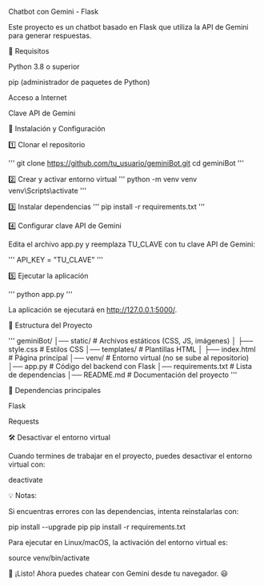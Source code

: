 Chatbot con Gemini - Flask

Este proyecto es un chatbot basado en Flask que utiliza la API de Gemini para generar respuestas.

📌 Requisitos

Python 3.8 o superior

pip (administrador de paquetes de Python)

Acceso a Internet

Clave API de Gemini

🚀 Instalación y Configuración

1️⃣ Clonar el repositorio

'''
git clone https://github.com/tu_usuario/geminiBot.git
cd geminiBot
'''

2️⃣ Crear y activar entorno virtual
'''
python -m venv venv
venv\Scripts\activate
'''

3️⃣ Instalar dependencias
'''
pip install -r requirements.txt
'''

4️⃣ Configurar clave API de Gemini

Edita el archivo app.py y reemplaza TU_CLAVE con tu clave API de Gemini:

'''
API_KEY = "TU_CLAVE"
'''

5️⃣ Ejecutar la aplicación

'''
python app.py
'''

La aplicación se ejecutará en http://127.0.0.1:5000/.

📂 Estructura del Proyecto

'''
geminiBot/
│── static/            # Archivos estáticos (CSS, JS, imágenes)
│   ├── style.css      # Estilos CSS
│── templates/         # Plantillas HTML
│   ├── index.html     # Página principal
│── venv/              # Entorno virtual (no se sube al repositorio)
│── app.py             # Código del backend con Flask
│── requirements.txt   # Lista de dependencias
│── README.md          # Documentación del proyecto
'''

📌 Dependencias principales

Flask

Requests

🛠 Desactivar el entorno virtual

Cuando termines de trabajar en el proyecto, puedes desactivar el entorno virtual con:

deactivate

💡 Notas:

Si encuentras errores con las dependencias, intenta reinstalarlas con:

pip install --upgrade pip
pip install -r requirements.txt

Para ejecutar en Linux/macOS, la activación del entorno virtual es:

source venv/bin/activate

🚀 ¡Listo! Ahora puedes chatear con Gemini desde tu navegador. 😃